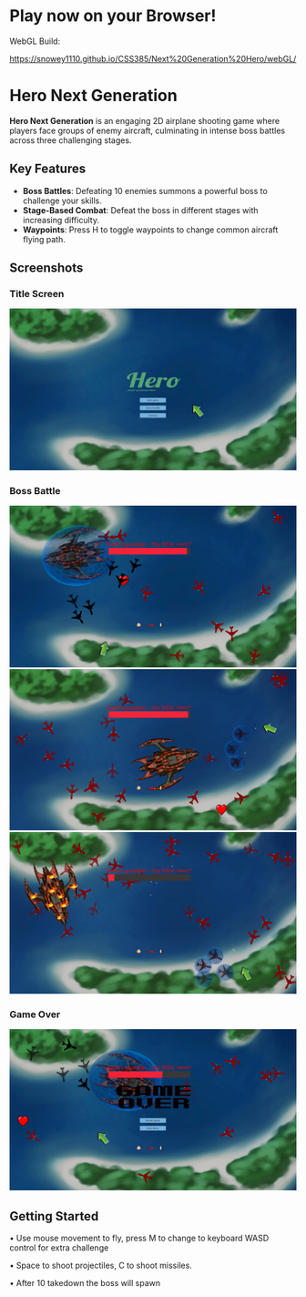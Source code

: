 
# Play now on your Browser!
WebGL Build:

https://snowey1110.github.io/CSS385/Next%20Generation%20Hero/webGL/

# Hero Next Generation


**Hero Next Generation** is an engaging 2D airplane shooting game where players face groups of enemy aircraft, culminating in intense boss battles across three challenging stages. 

## Key Features

- **Boss Battles**: Defeating 10 enemies summons a powerful boss to challenge your skills.
- **Stage-Based Combat**: Defeat the boss in different stages with increasing difficulty.
- **Waypoints**: Press H to toggle waypoints to change common aircraft flying path.

## Screenshots

### Title Screen
![Title Screen](Gameplay/Screenshot%202025-01-26%20023832.png)

### Boss Battle
![Boss Battle 1](Gameplay/Screenshot%202025-01-26%20023928.png)
![Boss Battle 2](Gameplay/Screenshot%202025-01-26%20031359.png)
![Boss Battle 3](Gameplay/Screenshot%202025-01-26%20031612.png)

### Game Over
![Game Over Screen](Gameplay/Screenshot%202025-01-26%20024018.png)

## Getting Started
•	Use mouse movement to fly, press M to change to keyboard WASD control for extra challenge

•	Space to shoot projectiles, C to shoot missiles.

•	After 10 takedown the boss will spawn








